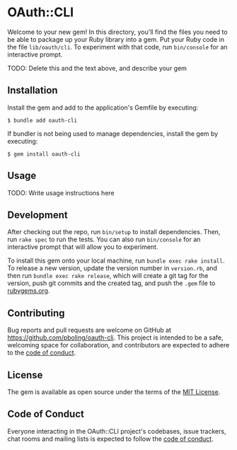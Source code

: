 # OAuth::CLI

Welcome to your new gem! In this directory, you'll find the files you need to be able to package up your Ruby library into a gem. Put your Ruby code in the file `lib/oauth/cli`. To experiment with that code, run `bin/console` for an interactive prompt.

TODO: Delete this and the text above, and describe your gem

## Installation

Install the gem and add to the application's Gemfile by executing:

    $ bundle add oauth-cli

If bundler is not being used to manage dependencies, install the gem by executing:

    $ gem install oauth-cli

## Usage

TODO: Write usage instructions here

## Development

After checking out the repo, run `bin/setup` to install dependencies. Then, run `rake spec` to run the tests. You can also run `bin/console` for an interactive prompt that will allow you to experiment.

To install this gem onto your local machine, run `bundle exec rake install`. To release a new version, update the version number in `version.rb`, and then run `bundle exec rake release`, which will create a git tag for the version, push git commits and the created tag, and push the `.gem` file to [rubygems.org](https://rubygems.org).

## Contributing

Bug reports and pull requests are welcome on GitHub at https://github.com/pboling/oauth-cli. This project is intended to be a safe, welcoming space for collaboration, and contributors are expected to adhere to the [code of conduct](https://github.com/pboling/oauth-cli/blob/master/CODE_OF_CONDUCT.md).

## License

The gem is available as open source under the terms of the [MIT License](https://opensource.org/licenses/MIT).

## Code of Conduct

Everyone interacting in the OAuth::CLI project's codebases, issue trackers, chat rooms and mailing lists is expected to follow the [code of conduct](https://github.com/pboling/oauth-cli/blob/master/CODE_OF_CONDUCT.md).
